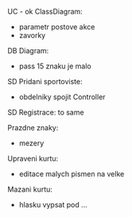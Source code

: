 
UC - ok
ClassDiagram:
- parametr postove akce
- zavorky

DB Diagram:
- pass 15 znaku je malo

SD Pridani sportoviste:
- obdelniky spojit Controller

SD Registrace: to same

Prazdne znaky:
- mezery 

Upraveni kurtu: 
- editace malych pismen na velke

Mazani kurtu: 
- hlasku vypsat pod ...

